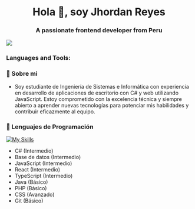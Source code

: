 <h1 align="center">Hola 👋, soy Jhordan Reyes</h1>
<h3 align="center">A passionate frontend developer from Peru</h3>

<a href="https://www.youtube.com/watch?v=dQw4w9WgXcQ"><img src="https://user-images.githubusercontent.com/73097560/115834477-dbab4500-a447-11eb-908a-139a6edaec5c.gif"></a>

<h3 align="left">Languages and Tools:</h3>

### 📝 Sobre mi
- Soy estudiante de Ingeniería de Sistemas e Informática con experiencia en desarrollo de aplicaciones de escritorio con C# y web utilizando JavaScript. Estoy comprometido con la excelencia técnica y siempre abierto a aprender nuevas tecnologías para potenciar mis habilidades y contribuir eficazmente al equipo. 

### 📝 Lenguajes de Programación

[![My Skills](https://skillicons.dev/icons?i=cs,js,ts,java,php&theme=light)](https://skillicons.dev)
- C# (Intermedio)
- Base de datos (Intermedio)
- JavaScript (Intermedio)
- React (Intermedio)
- TypeScript (Intermedio)
- Java (Básico)
- PHP (Básico)
- CSS  (Avanzado)
- Git (Básico)

